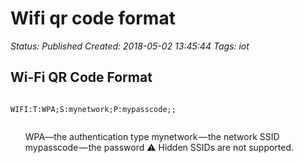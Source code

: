 # Wifi qr code format

_Status: Published_
_Created: 2018-05-02 13:45:44_
_Tags: iot_

<h2>Wi-Fi QR Code Format</h2>

<code>
WIFI:T:WPA;S:mynetwork;P:mypasscode;;

</code>
<p>
<ul>
<il>WPA—the authentication type</il>
<il>mynetwork — the network SSID</il>
<il>mypasscode — the password</il>
<il>⚠️ Hidden SSIDs are not supported.</il>
<ul>
</p>
